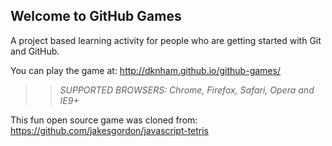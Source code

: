 ## Welcome to GitHub Games

A project based learning activity for people who are getting started with Git and GitHub.

You can play the game at: http://dknham.github.io/github-games/

>> _*SUPPORTED BROWSERS*: Chrome, Firefox, Safari, Opera and IE9+_

This fun open source game was cloned from: https://github.com/jakesgordon/javascript-tetris

